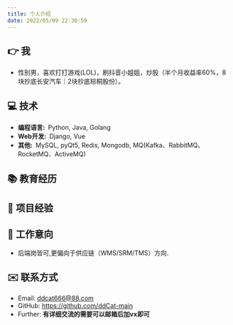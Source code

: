 ```yaml
---
title: 个人介绍
date: 2022/05/09 22:30:59
---
```

## 👉 我

- 性别男，喜欢打打游戏(LOL)，刷抖音小姐姐，炒股（半个月收益率60%，8块抄底长安汽车｜2块抄底棕桐股份）。

## 💻 技术

- **编程语言:**&ensp;Python, Java, Golang
- **Web开发:**&ensp;Django, Vue
- **其他:**&ensp;MySQL, pyQt5, Redis, Mongodb, MQ(Kafka、RabbitMQ、RocketMQ、ActiveMQ)


## 📚 教育经历


## 🚀 项目经验

## 📝 工作意向
 
- 后端岗皆可,更偏向于供应链（WMS/SRM/TMS）方向.

## ✉️ 联系方式

- Email:  <a href="mailto:sjtu.zcc@outlook.com">ddcat666@88.com</a>
- GitHub: <https://github.com/ddCat-main>
- Further: **有详细交流的需要可以邮箱后加vx即可**